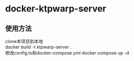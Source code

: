 # docker-ktpwarp-server

## 使用方法
clone本项目到本地  
docker build -t ktpwarp-server .  
修改config.ts和docker-compose.yml
docker compose up -d
